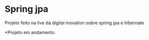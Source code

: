 # Spring jpa

  Projeto feito na live da digital inovation sobre spring jpa e hibernate

  *Projeto em andamento.